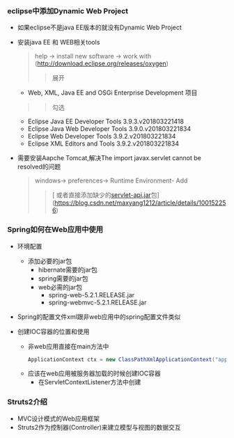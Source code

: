 ### eclipse中添加Dynamic Web Project
  + 如果eclipse不是java EE版本的就没有Dynamic Web Project
  + 安装java EE 和 WEB相关tools
    > help -> install new software -> work with (http://download.eclipse.org/releases/oxygen)<br>
    >> 展开
      * Web, XML, Java EE and OSGi Enterprise Development 项目<br>
    >> 勾选      
      * Eclipse Java EE Developer Tools	3.9.3.v201803221418
      * Eclipse Java Web Developer Tools	3.9.0.v201803221834
      * Eclipse Web Developer Tools	3.9.2.v201803221834
      * Eclipse XML Editors and Tools	3.9.2.v201803221834
      
  + 需要安装Aapche Tomcat,解决The import javax.servlet cannot be resolved的问题
    > windows-> preferences-> Runtime Environment- Add
    >>[ 或者直接添加缺少的[servlet-api.jar](https://tomcat.apache.org/download-90.cgi#9.0.30)包](https://blog.csdn.net/maxyang1212/article/details/100152256)

### Spring如何在Web应用中使用
  + 环境配置
    + 添加必要的jar包
      + hibernate需要的jar包
      + spring需要的jar包
      + web必需的jar包
        + spring-web-5.2.1.RELEASE.jar
        + spring-webmvc-5.2.1.RELEASE.jar
        
  + Spring的配置文件xml跟非web应用中的spring配置文件类似
  + 创建IOC容器的位置和使用
    + 非web应用直接在main方法中
      ```java
      ApplicationContext ctx = new ClassPathXmlApplicationContext("applicationContext.xml")
      ```
    + 应该在web应用被服务器加载的时候创建IOC容器
      + 在ServletContextListener方法中创建
### Struts2介绍
  + MVC设计模式的Web应用框架
  + Struts2作为控制器(Controller)来建立模型与视图的数据交互

